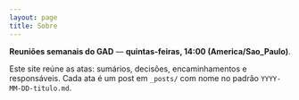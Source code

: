 ```yaml
---
layout: page
title: Sobre
---
```


**Reuniões semanais do GAD** — **quintas-feiras, 14:00 (America/Sao_Paulo)**.

Este site reúne as atas: sumários, decisões, encaminhamentos e responsáveis.
Cada ata é um post em `_posts/` com nome no padrão `YYYY-MM-DD-titulo.md`.

